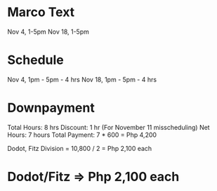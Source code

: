 # Marco Text
Nov 4, 1-5pm
Nov 18, 1-5pm


# Schedule
Nov 4,  1pm - 5pm     - 4 hrs
Nov 18, 1pm - 5pm     - 4 hrs



# Downpayment
Total Hours: 8 hrs
Discount: 1 hr (For November 11 misscheduling)
Net Hours: 7 hours
Total Payment: 7 * 600 = Php 4,200


Dodot, Fitz Division = 10,800 / 2 = Php 2,100 each


# Dodot/Fitz => Php 2,100 each